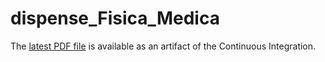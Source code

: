 # dispense_Fisica_Medica

The [latest PDF
file](./-/jobs/artifacts/master/raw/build/dispense_Fisica_Medica.pdf?job=pdf)
is available as an artifact of the Continuous Integration.



